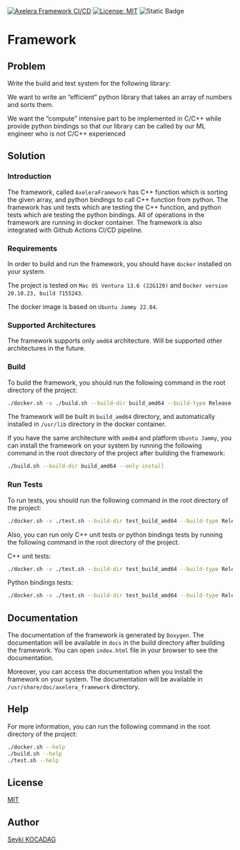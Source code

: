[![Axelera Framework CI/CD](https://github.com/SevkiBekir/axelera/actions/workflows/main.yml/badge.svg)](https://github.com/SevkiBekir/axelera_framework/actions/workflows/main.yml)
[![License: MIT](https://img.shields.io/badge/License-MIT-blue.svg)](LICENSE)
![Static Badge](https://img.shields.io/badge/version-1.0.0-red)


# Framework
## Problem
Write the build and test system for the following library:

We want to write an “efficient” python library that takes an array of numbers and sorts them.

We want  the “compute” intensive part to be implemented in C/C++ while provide python bindings so that our library can be called by our ML engineer who is not C/C++ experienced

## Solution
### Introduction
The framework, called `AxeleraFramework` has C++ function which is sorting the given array, and python bindings to call C++ function from python. The framework has unit tests which are testing the C++ function, and python tests which are testing the python bindings. All of operations in the framework are running in docker container. The framework is also integrated with Github Actions CI/CD pipeline.

### Requirements
In order to build and run the framework, you should have `docker` installed on your system.

The project is tested on `Mac OS Ventura 13.6 (22G120)` and `Docker version 20.10.23, build 7155243`.

The docker image is based on `Ubuntu Jammy 22.04`.

### Supported Architectures
The framework supports only `amd64` architecture. Will be supported other architectures in the future.

### Build
To build the framework, you should run the following command in the root directory of the project:
```bash
./docker.sh -v ./build.sh --build-dir build_amd64 --build-type Release
```

The framework will be built in `build_amd64` directory, and automatically installed in `/usr/lib` directory in the docker container.

If you have the same architecture with `amd64` and platform `Ubuntu Jammy`, you can install the framework on your system by running the following command in the root directory of the project after building the framework:

```bash
./build.sh --build-dir build_amd64 --only-install
```


### Run Tests
To run tests, you should run the following command in the root directory of the project:
```bash
./docker.sh -v ./test.sh --build-dir test_build_amd64 --build-type Release --all-tests
```

Also, you can run only C++ unit tests or python bindings tests by running the following command in the root directory of the project.

C++ unit tests:
```bash
./docker.sh -v ./test.sh --build-dir test_build_amd64 --build-type Release --cpp-tests
```

Python bindings tests:
```bash
./docker.sh -v ./test.sh --build-dir test_build_amd64 --build-type Release --python-tests
```

## Documentation
The documentation of the framework is generated by `Doxygen`. The documentation will be available in `docs` in the build directory after building the framework. You can open `index.html` file in your browser to see the documentation.

Moreover, you can access the documentation when you install the framework on your system. The documentation will be available in `/usr/share/doc/axelera_framework` directory.

## Help
For more information, you can run the following command in the root directory of the project:
```bash
./docker.sh --help
./build.sh --help
./test.sh --help
```

## License
[MIT](LICENSE)

## Author
[Sevki KOCADAG](mailto:bekirsevki@gmail.com)
